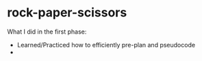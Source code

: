 # rock-paper-scissors

What I did in the first phase:
- Learned/Practiced how to efficiently pre-plan and pseudocode
- 
